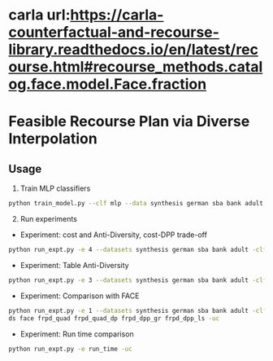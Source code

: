 # carla url:https://carla-counterfactual-and-recourse-library.readthedocs.io/en/latest/recourse.html#recourse_methods.catalog.face.model.Face.fraction


# Feasible Recourse Plan via Diverse Interpolation


## Usage

1. Train MLP classifiers

```sh
python train_model.py --clf mlp --data synthesis german sba bank adult --num-proc 16
```

2. Run experiments

* Experiment: cost and Anti-Diversity, cost-DPP trade-off

```sh
python run_expt.py -e 4 --datasets synthesis german sba bank adult -clf mlp --methods frpd_quad frpd_quad_dp frpd_dpp_gr frpd_dpp_ls dice -uc
```

* Experiment: Table Anti-Diversity

```sh
python run_expt.py -e 3 --datasets synthesis german sba bank adult -clf mlp --methods dice frpd_quad frpd_quad_dp frpd_dpp_gr frpd_dpp_ls -uc
```

* Experiment: Comparison with FACE

```sh                                                                              
python run_expt.py -e 1 --datasets synthesis german sba bank adult -clf mlp --metho
ds face frpd_quad frpd_quad_dp frpd_dpp_gr frpd_dpp_ls -uc                         
```                                                                                

* Experiment: Run time comparison

```sh
python run_expt.py -e run_time -uc
```
